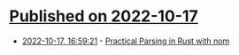 # [Published on 2022-10-17](index.md)

* [2022-10-17, 16:59:21](https://lobste.rs/s/mj8smd/practical_parsing_rust_with_nom) - [Practical Parsing in Rust with nom](https://naiveai.hashnode.dev/practical-parsing-nom)
